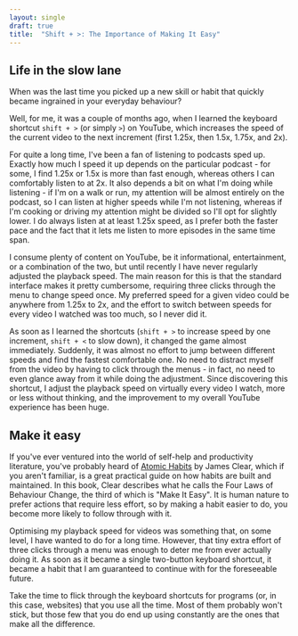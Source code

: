 ```yaml
---
layout: single
draft: true
title:  "Shift + >: The Importance of Making It Easy"
---
```


## Life in the slow lane

When was the last time you picked up a new skill or habit that quickly became ingrained in your everyday behaviour?

Well, for me, it was a couple of months ago, when I learned the keyboard shortcut `shift + >` (or simply `>`) on YouTube, which increases the speed of the current video to the next increment (first 1.25x, then 1.5x, 1.75x, and 2x).

For quite a long time, I've been a fan of listening to podcasts sped up. Exactly how much I speed it up depends on the particular podcast - for some, I find 1.25x or 1.5x is more than fast enough, whereas others I can comfortably listen to at 2x. It also depends a bit on what I'm doing while listening - if I'm on a walk or run, my attention will be almost entirely on the podcast, so I can listen at higher speeds while I'm not listening, whereas if I'm cooking or driving my attention might be divided so I'll opt for slightly lower. I do always listen at at least 1.25x speed, as I prefer both the faster pace and the fact that it lets me listen to more episodes in the same time span.

I consume plenty of content on YouTube, be it informational, entertainment, or a combination of the two, but until recently I have never regularly adjusted the playback speed. The main reason for this is that the standard interface makes it pretty cumbersome, requiring three clicks through the menu to change speed once. My preferred speed for a given video could be anywhere from 1.25x to 2x, and the effort to switch between speeds for every video I watched was too much, so I never did it.

As soon as I learned the shortcuts (`shift + >` to increase speed by one increment, `shift + <` to slow down), it changed the game almost immediately. Suddenly, it was almost no effort to jump between different speeds and find the fastest comfortable one. No need to distract myself from the video by having to click through the menus - in fact, no need to even glance away from it while doing the adjustment. Since discovering this shortcut, I adjust the playback speed on virtually every video I watch, more or less without thinking, and the improvement to my overall YouTube experience has been huge.

## Make it easy

If you've ever ventured into the world of self-help and productivity literature, you've probably heard of [Atomic Habits](https://jamesclear.com/atomic-habits) by James Clear, which if you aren't familiar, is a great practical guide on how habits are built and maintained. In this book, Clear describes what he calls the Four Laws of Behaviour Change, the third of which is "Make It Easy". It is human nature to prefer actions that require less effort, so by making a habit easier to do, you become more likely to follow through with it.

Optimising my playback speed for videos was something that, on some level, I have wanted to do for a long time. However, that tiny extra effort of three clicks through a menu was enough to deter me from ever actually doing it. As soon as it became a single two-button keyboard shortcut, it became a habit that I am guaranteed to continue with for the foreseeable future.

Take the time to flick through the keyboard shortcuts for programs (or, in this case, websites) that you use all the time. Most of them probably won't stick, but those few that you do end up using constantly are the ones that make all the difference.

